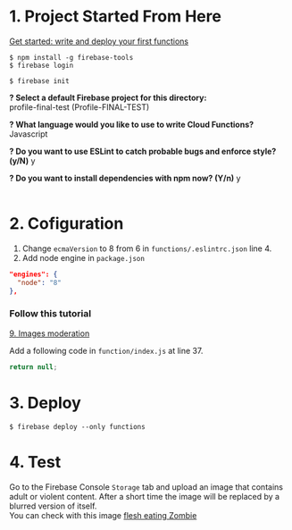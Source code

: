 # 1. Project Started From Here
<a href="https://firebase.google.com/docs/functions/get-started">Get started: write and deploy your first functions</a>

```console
$ npm install -g firebase-tools
$ firebase login

$ firebase init
```

<b>? Select a default Firebase project for this directory:</b><br>
profile-final-test (Profile-FINAL-TEST)

<b>? What language would you like to use to write Cloud Functions?</b><br>
Javascript

<b>? Do you want to use ESLint to catch probable bugs and enforce style? (y/N)</b> y<br>

<b>? Do you want to install dependencies with npm now? (Y/n)</b> y<br>
<br>

# 2. Cofiguration
1. Change `ecmaVersion` to 8 from 6 in `functions/.eslintrc.json` line 4.
2. Add node engine in `package.json`
```json
"engines": {
  "node": "8"
},
```

### Follow this tutorial
<a href="https://codelabs.developers.google.com/codelabs/firebase-cloud-functions/#8">9. Images moderation</a>

Add a following code in `function/index.js` at line 37.

```js
return null;
```

# 3. Deploy
```
$ firebase deploy --only functions
```

# 4. Test
Go to the Firebase Console `Storage` tab and upload an image that contains adult or violent content. After a short time the image will be replaced by a blurred version of itself.<br>
You can check with this image <a href="https://pixabay.com/zombie-flesh-eater-dead-spooky-949916/">flesh eating Zombie</a>